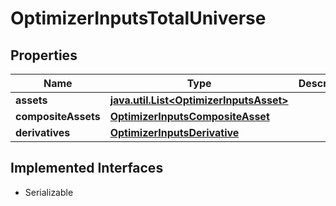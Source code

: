 

# OptimizerInputsTotalUniverse


## Properties

Name | Type | Description | Notes
------------ | ------------- | ------------- | -------------
**assets** | [**java.util.List&lt;OptimizerInputsAsset&gt;**](OptimizerInputsAsset.md) |  |  [optional]
**compositeAssets** | [**OptimizerInputsCompositeAsset**](OptimizerInputsCompositeAsset.md) |  |  [optional]
**derivatives** | [**OptimizerInputsDerivative**](OptimizerInputsDerivative.md) |  |  [optional]


## Implemented Interfaces

* Serializable


